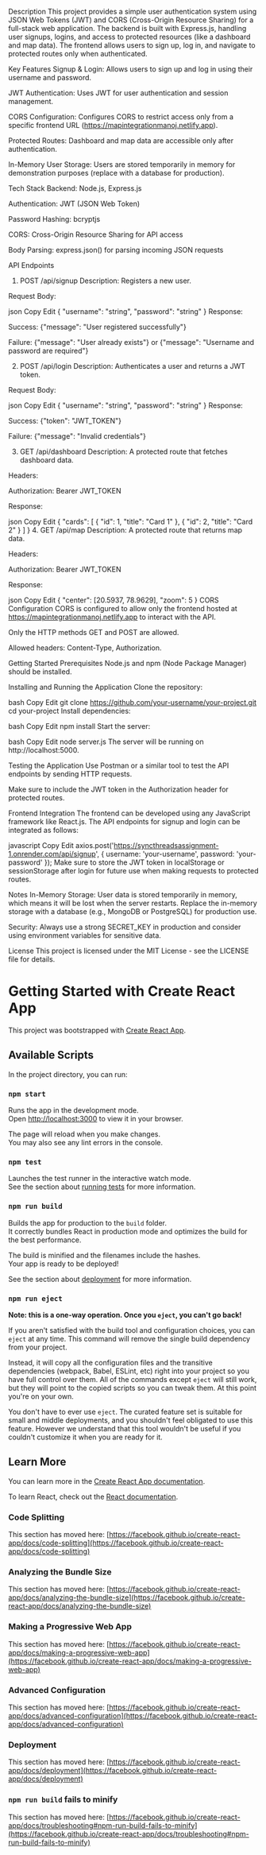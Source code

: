 Description
This project provides a simple user authentication system using JSON Web Tokens (JWT) and CORS (Cross-Origin Resource Sharing) for a full-stack web application. The backend is built with Express.js, handling user signups, logins, and access to protected resources (like a dashboard and map data). The frontend allows users to sign up, log in, and navigate to protected routes only when authenticated.

Key Features
Signup & Login: Allows users to sign up and log in using their username and password.

JWT Authentication: Uses JWT for user authentication and session management.

CORS Configuration: Configures CORS to restrict access only from a specific frontend URL (https://mapintegrationmanoj.netlify.app).

Protected Routes: Dashboard and map data are accessible only after authentication.

In-Memory User Storage: Users are stored temporarily in memory for demonstration purposes (replace with a database for production).

Tech Stack
Backend: Node.js, Express.js

Authentication: JWT (JSON Web Token)

Password Hashing: bcryptjs

CORS: Cross-Origin Resource Sharing for API access

Body Parsing: express.json() for parsing incoming JSON requests

API Endpoints
1. POST /api/signup
Description: Registers a new user.

Request Body:

json
Copy
Edit
{
  "username": "string",
  "password": "string"
}
Response:

Success: {"message": "User registered successfully"}

Failure: {"message": "User already exists"} or {"message": "Username and password are required"}

2. POST /api/login
Description: Authenticates a user and returns a JWT token.

Request Body:

json
Copy
Edit
{
  "username": "string",
  "password": "string"
}
Response:

Success: {"token": "JWT_TOKEN"}

Failure: {"message": "Invalid credentials"}

3. GET /api/dashboard
Description: A protected route that fetches dashboard data.

Headers:

Authorization: Bearer JWT_TOKEN

Response:

json
Copy
Edit
{
  "cards": [
    { "id": 1, "title": "Card 1" },
    { "id": 2, "title": "Card 2" }
  ]
}
4. GET /api/map
Description: A protected route that returns map data.

Headers:

Authorization: Bearer JWT_TOKEN

Response:

json
Copy
Edit
{
  "center": [20.5937, 78.9629],
  "zoom": 5
}
CORS Configuration
CORS is configured to allow only the frontend hosted at https://mapintegrationmanoj.netlify.app to interact with the API.

Only the HTTP methods GET and POST are allowed.

Allowed headers: Content-Type, Authorization.

Getting Started
Prerequisites
Node.js and npm (Node Package Manager) should be installed.

Installing and Running the Application
Clone the repository:

bash
Copy
Edit
git clone https://github.com/your-username/your-project.git
cd your-project
Install dependencies:

bash
Copy
Edit
npm install
Start the server:

bash
Copy
Edit
node server.js
The server will be running on http://localhost:5000.

Testing the Application
Use Postman or a similar tool to test the API endpoints by sending HTTP requests.

Make sure to include the JWT token in the Authorization header for protected routes.

Frontend Integration
The frontend can be developed using any JavaScript framework like React.js. The API endpoints for signup and login can be integrated as follows:

javascript
Copy
Edit
axios.post('https://syncthreadsassignment-1.onrender.com/api/signup', {
  username: 'your-username',
  password: 'your-password'
});
Make sure to store the JWT token in localStorage or sessionStorage after login for future use when making requests to protected routes.

Notes
In-Memory Storage: User data is stored temporarily in memory, which means it will be lost when the server restarts. Replace the in-memory storage with a database (e.g., MongoDB or PostgreSQL) for production use.

Security: Always use a strong SECRET_KEY in production and consider using environment variables for sensitive data.

License
This project is licensed under the MIT License - see the LICENSE file for details.


# Getting Started with Create React App

This project was bootstrapped with [Create React App](https://github.com/facebook/create-react-app).

## Available Scripts

In the project directory, you can run:

### `npm start`

Runs the app in the development mode.\
Open [http://localhost:3000](http://localhost:3000) to view it in your browser.

The page will reload when you make changes.\
You may also see any lint errors in the console.

### `npm test`

Launches the test runner in the interactive watch mode.\
See the section about [running tests](https://facebook.github.io/create-react-app/docs/running-tests) for more information.

### `npm run build`

Builds the app for production to the `build` folder.\
It correctly bundles React in production mode and optimizes the build for the best performance.

The build is minified and the filenames include the hashes.\
Your app is ready to be deployed!

See the section about [deployment](https://facebook.github.io/create-react-app/docs/deployment) for more information.

### `npm run eject`

**Note: this is a one-way operation. Once you `eject`, you can't go back!**

If you aren't satisfied with the build tool and configuration choices, you can `eject` at any time. This command will remove the single build dependency from your project.

Instead, it will copy all the configuration files and the transitive dependencies (webpack, Babel, ESLint, etc) right into your project so you have full control over them. All of the commands except `eject` will still work, but they will point to the copied scripts so you can tweak them. At this point you're on your own.

You don't have to ever use `eject`. The curated feature set is suitable for small and middle deployments, and you shouldn't feel obligated to use this feature. However we understand that this tool wouldn't be useful if you couldn't customize it when you are ready for it.

## Learn More

You can learn more in the [Create React App documentation](https://facebook.github.io/create-react-app/docs/getting-started).

To learn React, check out the [React documentation](https://reactjs.org/).

### Code Splitting

This section has moved here: [https://facebook.github.io/create-react-app/docs/code-splitting](https://facebook.github.io/create-react-app/docs/code-splitting)

### Analyzing the Bundle Size

This section has moved here: [https://facebook.github.io/create-react-app/docs/analyzing-the-bundle-size](https://facebook.github.io/create-react-app/docs/analyzing-the-bundle-size)

### Making a Progressive Web App

This section has moved here: [https://facebook.github.io/create-react-app/docs/making-a-progressive-web-app](https://facebook.github.io/create-react-app/docs/making-a-progressive-web-app)

### Advanced Configuration

This section has moved here: [https://facebook.github.io/create-react-app/docs/advanced-configuration](https://facebook.github.io/create-react-app/docs/advanced-configuration)

### Deployment

This section has moved here: [https://facebook.github.io/create-react-app/docs/deployment](https://facebook.github.io/create-react-app/docs/deployment)

### `npm run build` fails to minify

This section has moved here: [https://facebook.github.io/create-react-app/docs/troubleshooting#npm-run-build-fails-to-minify](https://facebook.github.io/create-react-app/docs/troubleshooting#npm-run-build-fails-to-minify)
